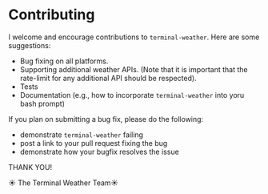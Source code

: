 # Contributing

I welcome and encourage contributions to `terminal-weather`.  Here are some suggestions:

+ Bug fixing on all platforms.
+ Supporting additional weather APIs. (Note that it is important that the rate-limit for any additional API should be respected). 
+ Tests
+ Documentation (e.g., how to incorporate `terminal-weather` into yoru bash prompt)

If you plan on submitting a bug fix, please do the following:

+ demonstrate `terminal-weather` failing
+ post a link to your pull request fixing the bug
+ demonstrate how your bugfix resolves the issue


THANK YOU!

☀️ The Terminal Weather Team☀️

